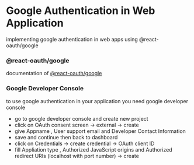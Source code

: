 # Google Authentication in Web Application

implementing google authentication in web apps using @react-oauth/google

### @react-oauth/google
documentation of [@react-oauth/google](https://www.npmjs.com/package/@react-oauth/google)

<!-- https://www.npmjs.com/package/@react-oauth/google -->

### Google Developer Console
to use google authentication in your application you need google developer console
- go to google developer console and create new project
- click on OAuth consent screen -> external -> create
- give Appname , User support email and Developer Contact Information
- save and continue then back to dashboard
- click on Credentials -> create credential -> OAuth client ID
- fill Appliation type , Authorized JavaScript origins and Authorized redirect URIs (localhost with port number) -> create
